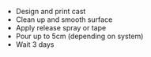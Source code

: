 - Design and print cast
- Clean up and smooth surface
- Apply release spray or tape
- Pour up to 5cm (depending on system)
- Wait 3 days



